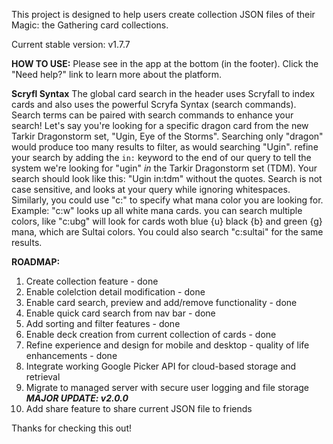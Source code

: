 This project is designed to help users create collection JSON files of their Magic: the Gathering card collections.

Current stable version: v1.7.7

**HOW TO USE:**
Please see in the app at the bottom (in the footer). Click the "Need help?" link to learn more about the platform.

**Scryfl Syntax**
The global card search in the header uses Scryfall to index cards and also uses the powerful Scryfa Syntax (search commands).
Search terms can be paired with search commands to enhance your search!
Let's say you're looking for a specific dragon card from the new Tarkir Dragonstorm set, "Ugin, Eye of the Storms".
Searching only "dragon" would produce too many results to filter, as would searching "Ugin".
refine your search by adding the `in:` keyword to the end of our query to tell the system we're looking for "ugin" *in* the Tarkir Dragonstorm set (TDM). Your search should look like this: "Ugin in:tdm" without the quotes.
Search is not case sensitive, and looks at your query while ignoring whitespaces.
Similarly, you could use "c:" to specify what mana color you are looking for. Example: "c:w" looks up all white mana cards. you can search multiple colors, like "c:ubg" will look for cards woth blue {u} black {b} and green {g} mana, which are Sultai colors. You could also search "c:sultai" for the same results.

**ROADMAP:**
1. Create collection feature - done
2. Enable colelction detail modification - done
3. Enable card search, preview and add/remove functionality - done
4. Enable quick card search from nav bar - done
5. Add sorting and filter features - done
6. Enable deck creation from current collection of cards - done
7. Refine experience and design for mobile and desktop - quality of life enhancements - done
8. Integrate working Google Picker API for cloud-based storage and retrieval
9. Migrate to managed server with secure user logging and file storage ***MAJOR UPDATE: v2.0.0***
10. Add share feature to share current JSON file to friends

Thanks for checking this out!
